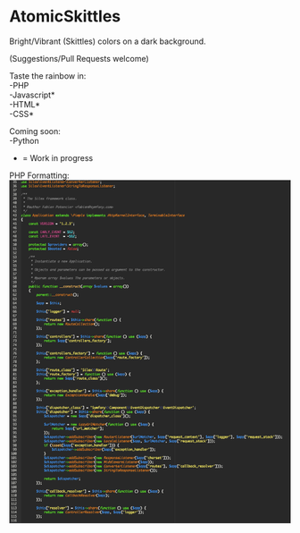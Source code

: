 AtomicSkittles
============

Bright/Vibrant (Skittles) colors on a dark background.

(Suggestions/Pull Requests welcome)

Taste the rainbow in:  
-PHP  
-Javascript*  
-HTML*  
-CSS*

Coming soon:  
-Python

* = Work in progress

PHP Formatting:  
![PHP](phpss.png)

